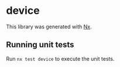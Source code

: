 # device

This library was generated with [Nx](https://nx.dev).

## Running unit tests

Run `nx test device` to execute the unit tests.
